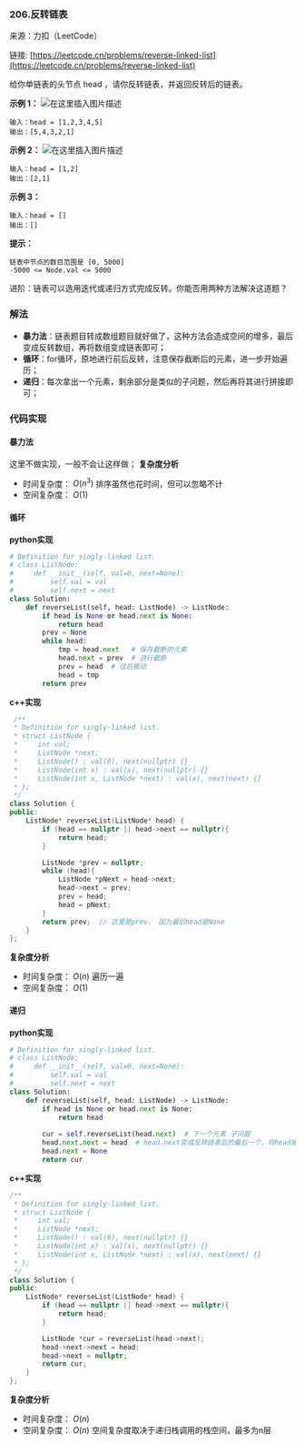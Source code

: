  ### 206.反转链表

来源：力扣（LeetCode）

链接: [https://leetcode.cn/problems/reverse-linked-list](https://leetcode.cn/problems/reverse-linked-list)


给你单链表的头节点 head ，请你反转链表，并返回反转后的链表。


**示例 1：**
![在这里插入图片描述](https://img-blog.csdnimg.cn/16b692fd67164578ac43c3fdb7f44e4f.png)

```
输入：head = [1,2,3,4,5]
输出：[5,4,3,2,1]
```

**示例 2：**
![在这里插入图片描述](https://img-blog.csdnimg.cn/a9fd5ac11082413bb762466990adf566.png)

```
输入：head = [1,2]
输出：[2,1]
```

**示例 3：**
```
输入：head = []
输出：[]
```

**提示：**
```
链表中节点的数目范围是 [0, 5000]
-5000 <= Node.val <= 5000
```

进阶：链表可以选用迭代或递归方式完成反转。你能否用两种方法解决这道题？

 




### 解法
* **暴力法**：链表题目转成数组题目就好做了，这种方法会造成空间的增多，最后变成反转数组，再将数组变成链表即可；
* **循环**：for循环，原地进行前后反转，注意保存截断后的元素，进一步开始遍历；
* **递归**：每次拿出一个元素，剩余部分是类似的子问题，然后再将其进行拼接即可；



### 代码实现
####  暴力法
这里不做实现，一般不会让这样做；
**复杂度分析**

* 时间复杂度： $O(n^3)$    排序虽然也花时间，但可以忽略不计
* 空间复杂度： $O(1)$  

#### 循环
**python实现**

```python
# Definition for singly-linked list.
# class ListNode:
#     def __init__(self, val=0, next=None):
#         self.val = val
#         self.next = next
class Solution:
    def reverseList(self, head: ListNode) -> ListNode:
        if head is None or head.next is None:
            return head
        prev = None
        while head:
            tmp = head.next   # 保存截断的元素
            head.next = prev  # 进行截断
            prev = head  # 往后挪动
            head = tmp
        return prev

```

**c++实现**
```cpp
 /**
 * Definition for singly-linked list.
 * struct ListNode {
 *     int val;
 *     ListNode *next;
 *     ListNode() : val(0), next(nullptr) {}
 *     ListNode(int x) : val(x), next(nullptr) {}
 *     ListNode(int x, ListNode *next) : val(x), next(next) {}
 * };
 */
class Solution {
public:
    ListNode* reverseList(ListNode* head) {
        if (head == nullptr || head->next == nullptr){
            return head;
        }

        ListNode *prev = nullptr;
        while (head){
            ListNode *pNext = head->next;
            head->next = prev;
            prev = head;
            head = pNext;
        }
        return prev;  // 这里是prev， 因为最后head是None
    }
};
```

**复杂度分析**

* 时间复杂度： $O(n)$  遍历一遍
* 空间复杂度： $O(1)$  


#### 递归
**python实现**
```python
# Definition for singly-linked list.
# class ListNode:
#     def __init__(self, val=0, next=None):
#         self.val = val
#         self.next = next
class Solution:
    def reverseList(self, head: ListNode) -> ListNode:
        if head is None or head.next is None:
            return head
        
        cur = self.reverseList(head.next)  # 下一个元素 子问题
        head.next.next = head  # head.next变成反转链表后的最后一个，将head接上去
        head.next = None
        return cur
```

**c++实现**
```cpp
/**
 * Definition for singly-linked list.
 * struct ListNode {
 *     int val;
 *     ListNode *next;
 *     ListNode() : val(0), next(nullptr) {}
 *     ListNode(int x) : val(x), next(nullptr) {}
 *     ListNode(int x, ListNode *next) : val(x), next(next) {}
 * };
 */
class Solution {
public:
    ListNode* reverseList(ListNode* head) {
        if (head == nullptr || head->next == nullptr){
            return head;
        }

        ListNode *cur = reverseList(head->next);
        head->next->next = head;
        head->next = nullptr;
        return cur;
    }
};
```

 **复杂度分析**

* 时间复杂度： $O(n)$  
* 空间复杂度： $O(n)$  空间复杂度取决于递归栈调用的栈空间，最多为n层   